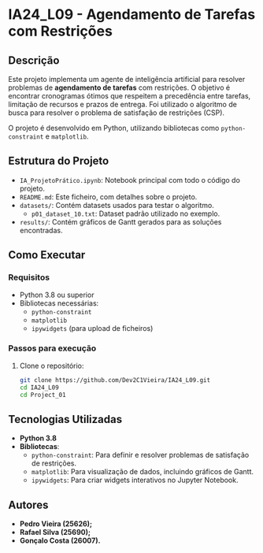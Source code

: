 # IA24_L09 - Agendamento de Tarefas com Restrições


## Descrição

Este projeto implementa um agente de inteligência artificial para resolver problemas de **agendamento de tarefas** com restrições. O objetivo é encontrar cronogramas ótimos que respeitem a precedência entre tarefas, limitação de recursos e prazos de entrega. Foi utilizado o algoritmo de busca para resolver o problema de satisfação de restrições (CSP).

O projeto é desenvolvido em Python, utilizando bibliotecas como `python-constraint` e `matplotlib`.


## Estrutura do Projeto

- `IA_ProjetoPrático.ipynb`: Notebook principal com todo o código do projeto.
- `README.md`: Este ficheiro, com detalhes sobre o projeto.
- `datasets/`: Contém datasets usados para testar o algoritmo.
  - `p01_dataset_10.txt`: Dataset padrão utilizado no exemplo.
- `results/`: Contém gráficos de Gantt gerados para as soluções encontradas.


## Como Executar

### Requisitos
- Python 3.8 ou superior
- Bibliotecas necessárias:
  - `python-constraint`
  - `matplotlib`
  - `ipywidgets` (para upload de ficheiros)

### Passos para execução
1. Clone o repositório:
   ```bash
   git clone https://github.com/Dev2C1Vieira/IA24_L09.git
   cd IA24_L09
   cd Project_01


## Tecnologias Utilizadas

- **Python 3.8**
- **Bibliotecas**:
  - `python-constraint`: Para definir e resolver problemas de satisfação de restrições.
  - `matplotlib`: Para visualização de dados, incluindo gráficos de Gantt.
  - `ipywidgets`: Para criar widgets interativos no Jupyter Notebook.


## Autores

- **Pedro Vieira (25626);**
- **Rafael Silva (25690);**
- **Gonçalo Costa (26007).**